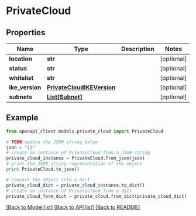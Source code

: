 # PrivateCloud


## Properties
Name | Type | Description | Notes
------------ | ------------- | ------------- | -------------
**location** | **str** |  | [optional] 
**status** | **str** |  | [optional] 
**whitelist** | **str** |  | [optional] 
**ike_version** | [**PrivateCloudIKEVersion**](PrivateCloudIKEVersion.md) |  | [optional] 
**subnets** | [**List[Subnet]**](Subnet.md) |  | [optional] 

## Example

```python
from openapi_client.models.private_cloud import PrivateCloud

# TODO update the JSON string below
json = "{}"
# create an instance of PrivateCloud from a JSON string
private_cloud_instance = PrivateCloud.from_json(json)
# print the JSON string representation of the object
print PrivateCloud.to_json()

# convert the object into a dict
private_cloud_dict = private_cloud_instance.to_dict()
# create an instance of PrivateCloud from a dict
private_cloud_form_dict = private_cloud.from_dict(private_cloud_dict)
```
[[Back to Model list]](../README.md#documentation-for-models) [[Back to API list]](../README.md#documentation-for-api-endpoints) [[Back to README]](../README.md)


